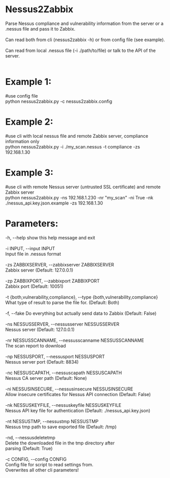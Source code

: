 # Nessus2Zabbix
Parse Nessus compliance and vulnerability information from the server or a .nessus file and pass it to Zabbix.<br>
<br>
Can read both from cli (nessus2zabbix -h) or from config file (see example).<br>
<br>
Can read from local .nessus file (-i ./path/to/file) or talk to the API of the server.<br>
<br>
# Example 1: 
#use config file<br>
python nessus2zabbix.py -c nessus2zabbix.config<br>

# Example 2: 
#use cli with local nessus file and remote Zabbix server, compliance information only<br>
python nessus2zabbix.py -i ./my_scan.nessus -t compliance -zs 192.168.1.30<br>

# Example 3: 
#use cli with remote Nessus server (untrusted SSL certificate) and remote Zabbix server<br>
python nessus2zabbix.py -ns 192.168.1.230 -nr "my_scan" -ni True -nk ./nessus_api.key.json.example -zs 192.168.1.30

# Parameters:
  -h, --help            show this help message and exit <br>
  <br>
  -i INPUT, --input INPUT<br>
                        Input file in .nessus format<br>
                        <br>
  -zs ZABBIXSERVER, --zabbixserver ZABBIXSERVER <br>
                        Zabbix server (Default: 127.0.0.1)<br>
                        <br>
  -zp ZABBIXPORT, --zabbixport ZABBIXPORT<br>
                        Zabbix port (Default: 10051)<br>
                        <br>
  -t {both,vulnerability,compliance}, --type {both,vulnerability,compliance}<br>
                        What type of result to parse the file for.  (Default: Both)<br>
                        <br>
  -f, --fake            Do everything but actually send data to Zabbix (Default: False)<br>
  <br>
  -ns NESSUSSERVER, --nessusserver NESSUSSERVER<br>
                        Nessus server (Default: 127.0.0.1)<br>
                        <br>
  -nr NESSUSSCANNAME, --nessusscanname NESSUSSCANNAME<br>
                        The scan report to download <br>
                        <br>
  -np NESSUSPORT, --nessusport NESSUSPORT<br>
                        Nessus server port (Default: 8834)<br>
                        <br>
  -nc NESSUSCAPATH, --nessuscapath NESSUSCAPATH<br>
                        Nessus CA server path (Default: None)<br>
                        <br>
  -ni NESSUSINSECURE, --nessusinsecure NESSUSINSECURE<br>
                        Allow insecure certificates for Nessus API connection (Default: False)<br>
                        <br>
  -nk NESSUSKEYFILE, --nessuskeyfile NESSUSKEYFILE<br>
                        Nessus API key file for authentication (Default: ./nessus_api.key.json)<br>
                        <br>
  -nt NESSUSTMP, --nessustmp NESSUSTMP<br>
                        Nessus tmp path to save exported file (Default: /tmp)<br>
                        <br>
  -nd, --nessusdeletetmp<br>
                        Delete the downloaded file in the tmp directory after<br>
                        parsing (Default: True)<br>
                        <br>
  -c CONFIG, --config CONFIG<br>
                        Config file for script to read settings from.<br>
                        Overwrites all other cli parameters!<br>

